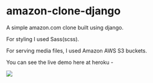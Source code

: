 # amazon-clone-django
A simple amazon.com clone built using django. 

For styling I used Sass(scss).

For serving media files, I used Amazon AWS S3 buckets. 

You can see the live demo here at heroku - <a href="https://amazondjangoclone.herokuapp.com/" target="_blank" />

<img src="https://i.ibb.co/YPTYK5K/amazon.png" />
